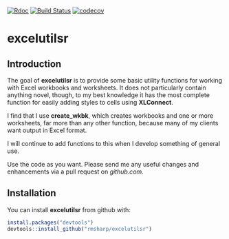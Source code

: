 
[![Rdoc](http://www.rdocumentation.org/badges/version/roxygen2)](http://www.rdocumentation.org/packages/roxygen2) [![Build Status](https://travis-ci.org/rmsharp/excelutilsr.svg?branch=master)](https://travis-ci.org/rmsharp/excelutilsr) [![codecov](https://codecov.io/gh/rmsharp/excelutilsr/branch/master/graph/badge.svg)](https://codecov.io/gh/rmsharp/excelutilsr)

<!-- README.md is generated from README.Rmd. Please edit that file -->
excelutilsr
===========

Introduction
------------

The goal of **excelutilsr** is to provide some basic utility functions for working with Excel workbooks and worksheets. It does not particularly contain anything novel, though, to my best knowledge it has the most complete function for easily adding styles to cells using **XLConnect**.

I find that I use **create\_wkbk**, which creates workbooks and one or more worksheets, far more than any other function, because many of my clients want output in Excel format.

I will continue to add functions to this when I develop something of general use.

Use the code as you want. Please send me any useful changes and enhancements via a pull request on *github.com*.

Installation
------------

You can install **excelutilsr** from github with:

``` r
install.packages("devtools")
devtools::install_github("rmsharp/excelutilsr")
```

